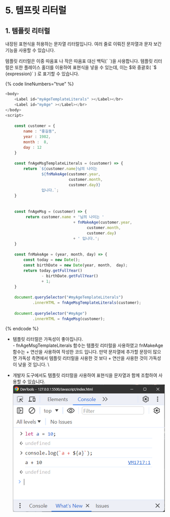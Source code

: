# 5. 템프릿 리터럴

## 1. 템플릿 리터럴

내장된 표현식을 허용하는 문자열 리터럴입니다. 여러 줄로 이뤄진 문자열과 문자 보간기능을 사용할 수 있습니다.

템플릿 리터럴은 이중 따옴표 나 작은 따옴표 대신 백틱(\` \`)을 사용합니다. 템플릿 리터럴은 또한 플레이스 홀더를 이용하여 표현식을 넣을 수 있는데, 이는 $와 중괄호( `$ {expression}` ) 로 표기할 수 있습니다.

{% code lineNumbers="true" %}
```javascript
<body> 
    <Label id="myAgeTemplateLiterals" ></Label></br>   
    <Label id="myAge" ></Label></br>   
</body>
<script>

    const customer = {
        name : "홍길동",
        year : 1982,
        month :  8,
        day : 12
    }
    
    const fnAgeMsgTemplateLiterals = (customer) => {
        return `${customer.name}님의 나이는
                ${fnMakeAge(customer.year, 
                            customer.month, 
                            customer.day)} 
                입니다.`;
    }
    
    
    const fnAgeMsg = (customer) => {         
         return customer.name + '님의 나이는 ' 
                              + fnMakeAge(customer.year, 
                                    customer.month, 
                                    customer.day) 
                              + ' 입니다.';
    }

    const fnMakeAge = (year, month, day) => {
        const today = new Date();
        const birthDate = new Date(year, month,  day); 
        return today.getFullYear()
                - birthDate.getFullYear()
                + 1;
    }

    document.querySelector("#myAgeTemplateLiterals")
            .innerHTML = fnAgeMsgTemplateLiterals(customer); 
              
    document.querySelector("#myAge")
            .innerHTML = fnAgeMsg(customer); 
```
{% endcode %}

* 템플릿 리터럴은 가독성이 좋아집니다.\
  &#x20;\- fnAgeMsgTemplateLiterals 함수는 템플릿 리터럴을 사용하였고 fnMakeAge함수는 + 연산을 사용하여 작성한 코드 입니다. 만약 문자열에 추가할 문장이 많으면 가독성 측면에서 템플릿 리터럴을 사용한 것 보다 + 연산을 사용한 것이 가독성이 낮을 것 입니다. \

* 개발자 도구에서도 템플릿 리터럴을 사용하여 표현식을 문자열과 함께 조합하여 사용할 수 있습니다.\
  ![](<../../.gitbook/assets/image (124).png>)

